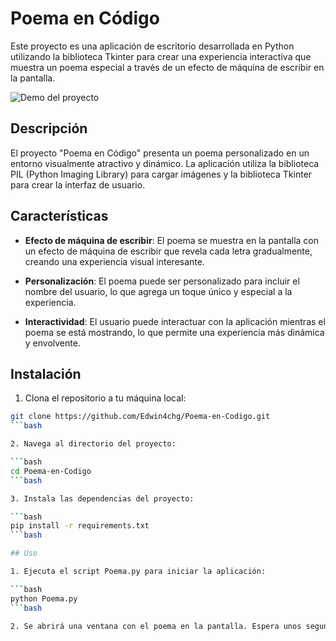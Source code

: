 # Poema en Código

Este proyecto es una aplicación de escritorio desarrollada en Python utilizando la biblioteca Tkinter para crear una experiencia interactiva que muestra un poema especial a través de un efecto de máquina de escribir en la pantalla.

![Demo del proyecto](demo.gif)

## Descripción

El proyecto "Poema en Código" presenta un poema personalizado en un entorno visualmente atractivo y dinámico. La aplicación utiliza la biblioteca PIL (Python Imaging Library) para cargar imágenes y la biblioteca Tkinter para crear la interfaz de usuario.

## Características

- **Efecto de máquina de escribir**: El poema se muestra en la pantalla con un efecto de máquina de escribir que revela cada letra gradualmente, creando una experiencia visual interesante.

- **Personalización**: El poema puede ser personalizado para incluir el nombre del usuario, lo que agrega un toque único y especial a la experiencia.

- **Interactividad**: El usuario puede interactuar con la aplicación mientras el poema se está mostrando, lo que permite una experiencia más dinámica y envolvente.

## Instalación

1. Clona el repositorio a tu máquina local:

```bash
git clone https://github.com/Edwin4chg/Poema-en-Codigo.git
```bash

2. Navega al directorio del proyecto:

```bash
cd Poema-en-Codigo
```bash

3. Instala las dependencias del proyecto:

```bash
pip install -r requirements.txt
```bash

## Uso

1. Ejecuta el script Poema.py para iniciar la aplicación:

```bash
python Poema.py
```bash

2. Se abrirá una ventana con el poema en la pantalla. Espera unos segundos y disfruta del poema mientras se despliega letra por letra.

